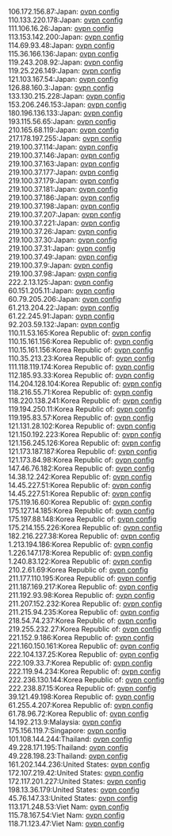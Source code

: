 106.172.156.87:Japan: [ovpn config](vpn/106_172_156_87.ovpn)  
110.133.220.178:Japan: [ovpn config](vpn/110_133_220_178.ovpn)  
111.106.16.26:Japan: [ovpn config](vpn/111_106_16_26.ovpn)  
113.153.142.200:Japan: [ovpn config](vpn/113_153_142_200.ovpn)  
114.69.93.48:Japan: [ovpn config](vpn/114_69_93_48.ovpn)  
115.36.166.136:Japan: [ovpn config](vpn/115_36_166_136.ovpn)  
119.243.208.92:Japan: [ovpn config](vpn/119_243_208_92.ovpn)  
119.25.226.149:Japan: [ovpn config](vpn/119_25_226_149.ovpn)  
121.103.167.54:Japan: [ovpn config](vpn/121_103_167_54.ovpn)  
126.88.160.3:Japan: [ovpn config](vpn/126_88_160_3.ovpn)  
133.130.215.228:Japan: [ovpn config](vpn/133_130_215_228.ovpn)  
153.206.246.153:Japan: [ovpn config](vpn/153_206_246_153.ovpn)  
180.196.136.133:Japan: [ovpn config](vpn/180_196_136_133.ovpn)  
193.115.56.65:Japan: [ovpn config](vpn/193_115_56_65.ovpn)  
210.165.68.119:Japan: [ovpn config](vpn/210_165_68_119.ovpn)  
217.178.197.255:Japan: [ovpn config](vpn/217_178_197_255.ovpn)  
219.100.37.114:Japan: [ovpn config](vpn/219_100_37_114.ovpn)  
219.100.37.146:Japan: [ovpn config](vpn/219_100_37_146.ovpn)  
219.100.37.163:Japan: [ovpn config](vpn/219_100_37_163.ovpn)  
219.100.37.177:Japan: [ovpn config](vpn/219_100_37_177.ovpn)  
219.100.37.179:Japan: [ovpn config](vpn/219_100_37_179.ovpn)  
219.100.37.181:Japan: [ovpn config](vpn/219_100_37_181.ovpn)  
219.100.37.186:Japan: [ovpn config](vpn/219_100_37_186.ovpn)  
219.100.37.198:Japan: [ovpn config](vpn/219_100_37_198.ovpn)  
219.100.37.207:Japan: [ovpn config](vpn/219_100_37_207.ovpn)  
219.100.37.221:Japan: [ovpn config](vpn/219_100_37_221.ovpn)  
219.100.37.26:Japan: [ovpn config](vpn/219_100_37_26.ovpn)  
219.100.37.30:Japan: [ovpn config](vpn/219_100_37_30.ovpn)  
219.100.37.31:Japan: [ovpn config](vpn/219_100_37_31.ovpn)  
219.100.37.49:Japan: [ovpn config](vpn/219_100_37_49.ovpn)  
219.100.37.9:Japan: [ovpn config](vpn/219_100_37_9.ovpn)  
219.100.37.98:Japan: [ovpn config](vpn/219_100_37_98.ovpn)  
222.2.13.125:Japan: [ovpn config](vpn/222_2_13_125.ovpn)  
60.151.205.11:Japan: [ovpn config](vpn/60_151_205_11.ovpn)  
60.79.205.206:Japan: [ovpn config](vpn/60_79_205_206.ovpn)  
61.213.204.22:Japan: [ovpn config](vpn/61_213_204_22.ovpn)  
61.22.245.91:Japan: [ovpn config](vpn/61_22_245_91.ovpn)  
92.203.59.132:Japan: [ovpn config](vpn/92_203_59_132.ovpn)  
110.11.53.165:Korea Republic of: [ovpn config](vpn/110_11_53_165.ovpn)  
110.15.161.156:Korea Republic of: [ovpn config](vpn/110_15_161_156.ovpn)  
110.15.161.156:Korea Republic of: [ovpn config](vpn/110_15_161_156.ovpn)  
110.35.213.23:Korea Republic of: [ovpn config](vpn/110_35_213_23.ovpn)  
111.118.119.174:Korea Republic of: [ovpn config](vpn/111_118_119_174.ovpn)  
112.185.93.33:Korea Republic of: [ovpn config](vpn/112_185_93_33.ovpn)  
114.204.128.104:Korea Republic of: [ovpn config](vpn/114_204_128_104.ovpn)  
118.216.55.71:Korea Republic of: [ovpn config](vpn/118_216_55_71.ovpn)  
118.220.138.241:Korea Republic of: [ovpn config](vpn/118_220_138_241.ovpn)  
119.194.250.11:Korea Republic of: [ovpn config](vpn/119_194_250_11.ovpn)  
119.195.83.57:Korea Republic of: [ovpn config](vpn/119_195_83_57.ovpn)  
121.131.28.102:Korea Republic of: [ovpn config](vpn/121_131_28_102.ovpn)  
121.150.192.223:Korea Republic of: [ovpn config](vpn/121_150_192_223.ovpn)  
121.156.245.126:Korea Republic of: [ovpn config](vpn/121_156_245_126.ovpn)  
121.173.187.187:Korea Republic of: [ovpn config](vpn/121_173_187_187.ovpn)  
121.173.84.98:Korea Republic of: [ovpn config](vpn/121_173_84_98.ovpn)  
147.46.76.182:Korea Republic of: [ovpn config](vpn/147_46_76_182.ovpn)  
14.38.12.242:Korea Republic of: [ovpn config](vpn/14_38_12_242.ovpn)  
14.45.227.51:Korea Republic of: [ovpn config](vpn/14_45_227_51.ovpn)  
14.45.227.51:Korea Republic of: [ovpn config](vpn/14_45_227_51.ovpn)  
175.119.16.60:Korea Republic of: [ovpn config](vpn/175_119_16_60.ovpn)  
175.127.14.185:Korea Republic of: [ovpn config](vpn/175_127_14_185.ovpn)  
175.197.88.148:Korea Republic of: [ovpn config](vpn/175_197_88_148.ovpn)  
175.214.155.226:Korea Republic of: [ovpn config](vpn/175_214_155_226.ovpn)  
182.216.227.38:Korea Republic of: [ovpn config](vpn/182_216_227_38.ovpn)  
1.213.194.186:Korea Republic of: [ovpn config](vpn/1_213_194_186.ovpn)  
1.226.147.178:Korea Republic of: [ovpn config](vpn/1_226_147_178.ovpn)  
1.240.83.122:Korea Republic of: [ovpn config](vpn/1_240_83_122.ovpn)  
210.2.61.69:Korea Republic of: [ovpn config](vpn/210_2_61_69.ovpn)  
211.177.110.195:Korea Republic of: [ovpn config](vpn/211_177_110_195.ovpn)  
211.187.169.217:Korea Republic of: [ovpn config](vpn/211_187_169_217.ovpn)  
211.192.93.98:Korea Republic of: [ovpn config](vpn/211_192_93_98.ovpn)  
211.207.152.232:Korea Republic of: [ovpn config](vpn/211_207_152_232.ovpn)  
211.215.94.235:Korea Republic of: [ovpn config](vpn/211_215_94_235.ovpn)  
218.54.74.237:Korea Republic of: [ovpn config](vpn/218_54_74_237.ovpn)  
219.255.232.27:Korea Republic of: [ovpn config](vpn/219_255_232_27.ovpn)  
221.152.9.186:Korea Republic of: [ovpn config](vpn/221_152_9_186.ovpn)  
221.160.150.161:Korea Republic of: [ovpn config](vpn/221_160_150_161.ovpn)  
222.104.137.25:Korea Republic of: [ovpn config](vpn/222_104_137_25.ovpn)  
222.109.33.7:Korea Republic of: [ovpn config](vpn/222_109_33_7.ovpn)  
222.119.94.234:Korea Republic of: [ovpn config](vpn/222_119_94_234.ovpn)  
222.236.130.144:Korea Republic of: [ovpn config](vpn/222_236_130_144.ovpn)  
222.238.87.15:Korea Republic of: [ovpn config](vpn/222_238_87_15.ovpn)  
39.121.49.198:Korea Republic of: [ovpn config](vpn/39_121_49_198.ovpn)  
61.255.4.207:Korea Republic of: [ovpn config](vpn/61_255_4_207.ovpn)  
61.78.96.72:Korea Republic of: [ovpn config](vpn/61_78_96_72.ovpn)  
14.192.213.9:Malaysia: [ovpn config](vpn/14_192_213_9.ovpn)  
175.156.119.7:Singapore: [ovpn config](vpn/175_156_119_7.ovpn)  
101.108.144.244:Thailand: [ovpn config](vpn/101_108_144_244.ovpn)  
49.228.171.195:Thailand: [ovpn config](vpn/49_228_171_195.ovpn)  
49.228.198.23:Thailand: [ovpn config](vpn/49_228_198_23.ovpn)  
161.202.144.236:United States: [ovpn config](vpn/161_202_144_236.ovpn)  
172.107.219.42:United States: [ovpn config](vpn/172_107_219_42.ovpn)  
172.117.201.227:United States: [ovpn config](vpn/172_117_201_227.ovpn)  
198.13.36.179:United States: [ovpn config](vpn/198_13_36_179.ovpn)  
45.76.147.33:United States: [ovpn config](vpn/45_76_147_33.ovpn)  
113.171.248.53:Viet Nam: [ovpn config](vpn/113_171_248_53.ovpn)  
115.78.167.54:Viet Nam: [ovpn config](vpn/115_78_167_54.ovpn)  
118.71.123.47:Viet Nam: [ovpn config](vpn/118_71_123_47.ovpn)  
